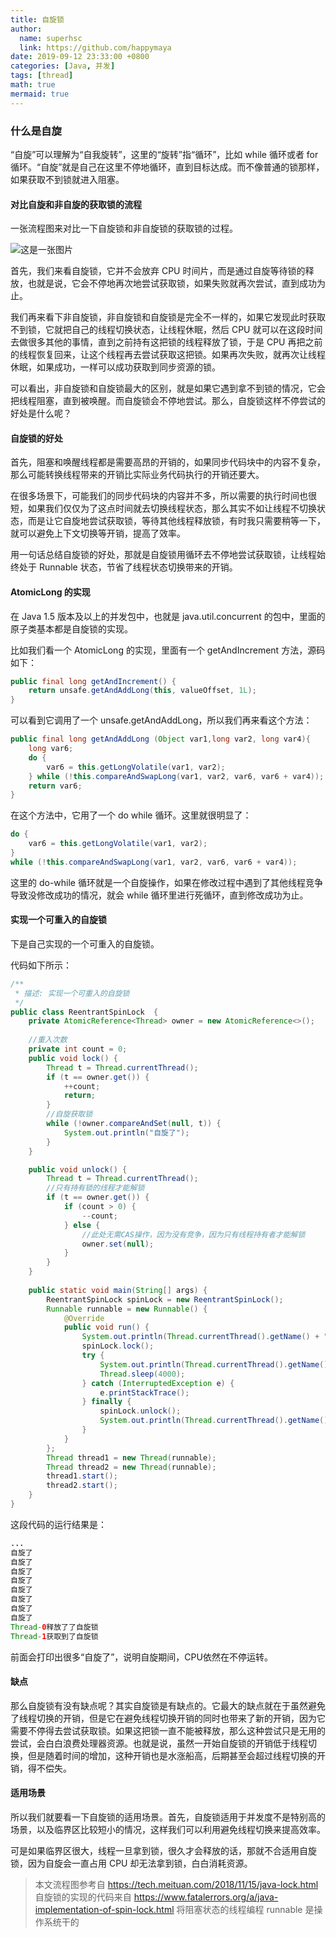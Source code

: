 ```yaml
---
title: 自旋锁
author:
  name: superhsc
  link: https://github.com/happymaya
date: 2019-09-12 23:33:00 +0800
categories: [Java, 并发]
tags: [thread]
math: true
mermaid: true
---
```


### 什么是自旋

“自旋”可以理解为“自我旋转”，这里的“旋转”指“循环”，比如 while 循环或者 for 循环。“自旋”就是自己在这里不停地循环，直到目标达成。而不像普通的锁那样，如果获取不到锁就进入阻塞。



#### 对比自旋和非自旋的获取锁的流程

一张流程图来对比一下自旋锁和非自旋锁的获取锁的过程。

![这是一张图片](https://images.happymaya.cn/assert/java/thread/java-thread-lock-spanlocks-non-spinlocks.png)

首先，我们来看自旋锁，它并不会放弃  CPU  时间片，而是通过自旋等待锁的释放，也就是说，它会不停地再次地尝试获取锁，如果失败就再次尝试，直到成功为止。

我们再来看下非自旋锁，非自旋锁和自旋锁是完全不一样的，如果它发现此时获取不到锁，它就把自己的线程切换状态，让线程休眠，然后 CPU 就可以在这段时间去做很多其他的事情，直到之前持有这把锁的线程释放了锁，于是 CPU 再把之前的线程恢复回来，让这个线程再去尝试获取这把锁。如果再次失败，就再次让线程休眠，如果成功，一样可以成功获取到同步资源的锁。

可以看出，非自旋锁和自旋锁最大的区别，就是如果它遇到拿不到锁的情况，它会把线程阻塞，直到被唤醒。而自旋锁会不停地尝试。那么，自旋锁这样不停尝试的好处是什么呢？



#### 自旋锁的好处

首先，阻塞和唤醒线程都是需要高昂的开销的，如果同步代码块中的内容不复杂，那么可能转换线程带来的开销比实际业务代码执行的开销还要大。

在很多场景下，可能我们的同步代码块的内容并不多，所以需要的执行时间也很短，如果我们仅仅为了这点时间就去切换线程状态，那么其实不如让线程不切换状态，而是让它自旋地尝试获取锁，等待其他线程释放锁，有时我只需要稍等一下，就可以避免上下文切换等开销，提高了效率。

用一句话总结自旋锁的好处，那就是自旋锁用循环去不停地尝试获取锁，让线程始终处于 Runnable 状态，节省了线程状态切换带来的开销。



#### AtomicLong 的实现

在 Java 1.5 版本及以上的并发包中，也就是 java.util.concurrent 的包中，里面的原子类基本都是自旋锁的实现。

比如我们看一个 AtomicLong 的实现，里面有一个 getAndIncrement 方法，源码如下：

```java
public final long getAndIncrement() {
    return unsafe.getAndAddLong(this, valueOffset, 1L);
}
```

可以看到它调用了一个 unsafe.getAndAddLong，所以我们再来看这个方法：

```java
public final long getAndAddLong (Object var1,long var2, long var4){
    long var6;
    do {
        var6 = this.getLongVolatile(var1, var2);
    } while (!this.compareAndSwapLong(var1, var2, var6, var6 + var4));
    return var6;
}
```

在这个方法中，它用了一个 do while 循环。这里就很明显了：

```java
do {
    var6 = this.getLongVolatile(var1, var2);
} 
while (!this.compareAndSwapLong(var1, var2, var6, var6 + var4));
```

这里的 do-while 循环就是一个自旋操作，如果在修改过程中遇到了其他线程竞争导致没修改成功的情况，就会 while 循环里进行死循环，直到修改成功为止。



#### 实现一个可重入的自旋锁

下是自己实现的一个可重入的自旋锁。

代码如下所示：

```java
/**
 * 描述: 实现一个可重入的自旋锁
 */
public class ReentrantSpinLock  {
    private AtomicReference<Thread> owner = new AtomicReference<>();
 
    //重入次数
    private int count = 0;
    public void lock() {
        Thread t = Thread.currentThread();
        if (t == owner.get()) {
            ++count;
            return;
        }
        //自旋获取锁
        while (!owner.compareAndSet(null, t)) {
            System.out.println("自旋了");
        }
    }

    public void unlock() {
        Thread t = Thread.currentThread();
        //只有持有锁的线程才能解锁
        if (t == owner.get()) {
            if (count > 0) {
                --count;
            } else {
                //此处无需CAS操作，因为没有竞争，因为只有线程持有者才能解锁
                owner.set(null);
            }
        }
    }
 
    public static void main(String[] args) {
        ReentrantSpinLock spinLock = new ReentrantSpinLock();
        Runnable runnable = new Runnable() {
            @Override
            public void run() {
                System.out.println(Thread.currentThread().getName() + "开始尝试获取自旋锁");
                spinLock.lock();
                try {
                    System.out.println(Thread.currentThread().getName() + "获取到了自旋锁");
                    Thread.sleep(4000);
                } catch (InterruptedException e) {
                    e.printStackTrace();
                } finally {
                    spinLock.unlock();
                    System.out.println(Thread.currentThread().getName() + "释放了了自旋锁");
                }
            }
        };
        Thread thread1 = new Thread(runnable);
        Thread thread2 = new Thread(runnable);
        thread1.start();
        thread2.start();
    }
}

```

这段代码的运行结果是：

```java
...
自旋了
自旋了
自旋了
自旋了
自旋了
自旋了
自旋了
自旋了
Thread-0释放了了自旋锁
Thread-1获取到了自旋锁
```

前面会打印出很多“自旋了”，说明自旋期间，CPU依然在不停运转。

#### 缺点

那么自旋锁有没有缺点呢？其实自旋锁是有缺点的。它最大的缺点就在于虽然避免了线程切换的开销，但是它在避免线程切换开销的同时也带来了新的开销，因为它需要不停得去尝试获取锁。如果这把锁一直不能被释放，那么这种尝试只是无用的尝试，会白白浪费处理器资源。也就是说，虽然一开始自旋锁的开销低于线程切换，但是随着时间的增加，这种开销也是水涨船高，后期甚至会超过线程切换的开销，得不偿失。



#### 适用场景

所以我们就要看一下自旋锁的适用场景。首先，自旋锁适用于并发度不是特别高的场景，以及临界区比较短小的情况，这样我们可以利用避免线程切换来提高效率。

可是如果临界区很大，线程一旦拿到锁，很久才会释放的话，那就不合适用自旋锁，因为自旋会一直占用 CPU 却无法拿到锁，白白消耗资源。

> 本文流程图参考自 https://tech.meituan.com/2018/11/15/java-lock.html
> 自旋锁的实现的代码来自 https://www.fatalerrors.org/a/java-implementation-of-spin-lock.html
> 将阻塞状态的线程编程 runnable 是操作系统干的



